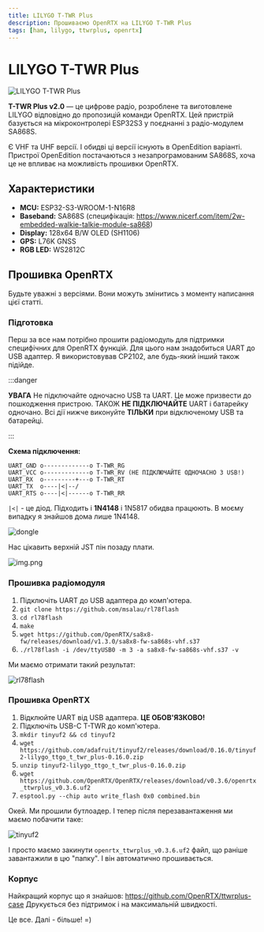 ```yaml
---
title: LILYGO T-TWR Plus
description: Прошиваємо OpenRTX на LILYGO T-TWR Plus
tags: [ham, lilygo, ttwrplus, openrtx]
---
```


# LILYGO T-TWR Plus

![LILYGO T-TWR Plus](./img/ttwrplus_general.png)

**T-TWR Plus v2.0** — це цифрове радіо, розроблене та виготовлене LILYGO відповідно до пропозицій команди OpenRTX. Цей пристрій базується на мікроконтролері ESP32S3 у поєднанні з радіо-модулем SA868S.

Є VHF та UHF версії. І обидві ці версії існують в OpenEdition варіанті. Пристрої OpenEdition постачаються з незапрограмованим SA868S, хоча це не впливає на можливість прошивки OpenRTX.

## Характеристики

* **MCU:**  ESP32-S3-WROOM-1-N16R8
* **Baseband:** SA868S (специфікація: https://www.nicerf.com/item/2w-embedded-walkie-talkie-module-sa868)
* **Display:** 128x64 B/W OLED (SH1106)
* **GPS:** L76K GNSS
* **RGB LED:** WS2812C

## Прошивка OpenRTX

Будьте уважні з версіями. Вони можуть змінитись з моменту написання цієї статті.

### Підготовка

Перш за все нам потрібно прошити радіомодуль для підтримки специфічних для OpenRTX функцій. Для цього нам знадобиться UART до USB адаптер. Я використовував CP2102, але будь-який інший також підійде.

:::danger

**УВАГА** Не підключайте одночасно USB та UART. Це може призвести до пошкодження пристрою.
ТАКОЖ **НЕ ПІДКЛЮЧАЙТЕ** UART і батарейку одночано. Всі дії нижче виконуйте **ТІЛЬКИ** при відключеному USB та батарейці.

:::

**Cхема підключення:**

```
UART_GND o-------------o T-TWR_RG
UART_VCC o-------------o T-TWR_RV (НЕ ПІДКЛЮЧАЙТЕ ОДНОЧАСНО З USB!)
UART_RX  o---------+---o T-TWR_RT
UART_TX  o----|<|--/
UART_RTS o----|<|------o T-TWR_RR
```
`|<|` - це діод. Підходить і **1N4148** і 1N5817 обидва працюють. В моєму випадку я знайшов дома лише 1N4148.

![dongle](./img/dongle_ttwr.png)

Нас цікавить верхній JST пін позаду плати.

![img.png](./img/ttwr_UART_port.png)


### Прошивка радіомодуля

1. Підключіть UART до USB адаптера до комп'ютера.
2. `git clone https://github.com/msalau/rl78flash`
3. `cd rl78flash`
4. `make`
5. `wget https://github.com/OpenRTX/sa8x8-fw/releases/download/v1.3.0/sa8x8-fw-sa868s-vhf.s37`
6. `./rl78flash -i /dev/ttyUSB0 -m 3 -a sa8x8-fw-sa868s-vhf.s37 -v`

Ми маємо отримати такий результат:

![rl78flash](./img/rl78flash.png)

### Прошивка OpenRTX

1. Відклюйте UART від USB адаптера. **ЦЕ ОБОВ'ЯЗКОВО!**
2. Підключіть USB-C T-TWR до комп'ютера.
3. `mkdir tinyuf2 && cd tinyuf2`
4. `wget https://github.com/adafruit/tinyuf2/releases/download/0.16.0/tinyuf2-lilygo_ttgo_t_twr_plus-0.16.0.zip`
5. `unzip tinyuf2-lilygo_ttgo_t_twr_plus-0.16.0.zip`
6. `wget https://github.com/OpenRTX/OpenRTX/releases/download/v0.3.6/openrtx_ttwrplus_v0.3.6.uf2`
7. `esptool.py --chip auto write_flash 0x0 combined.bin`

Окей. Ми прошили бутлоадер. І тепер після перезавантаження ми маємо побачити таке:

![tinyuf2](./img/tinyuf2_ttwrplus.jpg)

І просто маємо закинути `openrtx_ttwrplus_v0.3.6.uf2` файл, що раніше завантажили в цю "папку". І він автоматично прошивається.

### Корпус

Найкращий корпус що я знайшов: https://github.com/OpenRTX/ttwrplus-case
Друкується без підтримок і на максимальній швидкості.


Це все. Далі - більше! =)
